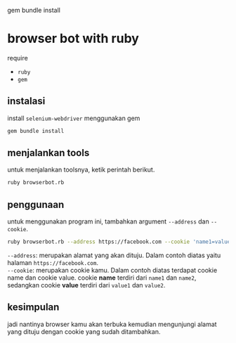 gem bundle install

# browser bot with ruby

require

- `ruby`
- `gem`

## instalasi

install `selenium-webdriver` menggunakan gem

```bash
gem bundle install
```

## menjalankan tools

untuk menjalankan toolsnya, ketik perintah berikut.

```bash
ruby browserbot.rb
```

## penggunaan

untuk menggunakan program ini, tambahkan argument `--address` dan `--cookie`.

```bash
ruby browserbot.rb --address https://facebook.com --cookie 'name1=value1;name2=value2'
```

`--address`: merupakan alamat yang akan dituju. Dalam contoh diatas yaitu halaman `https://facebook.com`. <br/>
`--cookie`: merupakan cookie kamu. Dalam contoh diatas terdapat cookie name dan cookie value. cookie **name** terdiri dari `name1` dan `name2`, sedangkan cookie **value** terdiri dari `value1` dan `value2`.

## kesimpulan

jadi nantinya browser kamu akan terbuka kemudian mengunjungi alamat yang dituju dengan cookie yang sudah ditambahkan.
